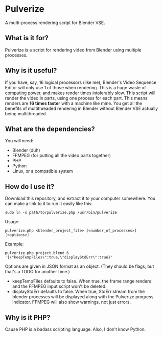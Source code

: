 # Pulverize
A multi-process rendering script for Blender VSE.

## What is it for?
Pulverize is a script for rendering video from Blender using multiple processes.

## Why is it useful?
If you have, say, 16 logical processors (like me), Blender's Video Sequence Editor will only use 1 of those when rendering. This is a huge waste of computing power, and makes render times intolerably slow. This script will render the video in parts, using one process for each part. This means renders are **16 times faster** with a machine like mine. You get all the benefits of multithreaded rendering in Blender without Blender VSE actually being multithreaded.

## What are the dependencies?
You will need:
* Blender (duh)
* FFMPEG (for putting all the video parts together)
* PHP
* Python
* Linux, or a compatible system

## How do I use it?
Download this repository, and extract it to your computer somewhere. You can make a link to it to run it easily like this:

    sudo ln -s path/to/pulverize.php /usr/bin/pulverize

Usage:

    pulverize.php <blender_project_file> [<number_of_processes>] [<options>]

Example:

    pulverize.php project.blend 6 '{\"keepTempFiles\":true,\"displayStdErr\":true}'

Options are given in JSON format as an object. (They should be flags, but that's a TODO for another time.)

* keepTempFiles defaults to false. When true, the frame range renders and the FFMPEG input script won't be deleted.
* displayStdErr defaults to false. When true, StdErr stream from the blender processes will be displayed along with the Pulverize progress indicator. FFMPEG will also show warnings, not just errors.

## Why is it PHP?
Cause PHP is a badass scripting language. Also, I don't know Python.


